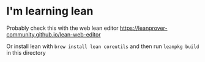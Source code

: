 # I'm learning lean

Probably check this with the web lean editor https://leanprover-community.github.io/lean-web-editor

Or install lean with `brew install lean coreutils` and then run `leanpkg build` in this directory
